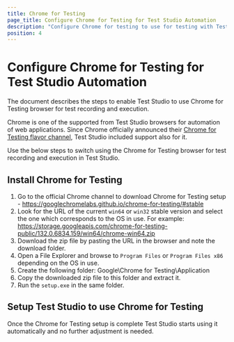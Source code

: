 ```yaml
---
title: Chrome for Testing
page_title: Configure Chrome for Testing for Test Studio Automation
description: "Configure Chrome for testing to use for testing with Test Studio. Prerequisites for testing against Chrome with Test Studio. Install Chrome extension for Test Studio testing."
position: 4
---
```


# Configure Chrome for Testing for Test Studio Automation 

The document describes the steps to enable Test Studio to use Chrome for Testing browser for test recording and execution.

Chrome is one of the supported from Test Studio browsers for automation of web applications. Since Chrome officially announced their <a href="https://developer.chrome.com/blog/chrome-for-testing" target="_blank">Chrome for Testing flavor channel</a>, Test Studio included support also for it. 

Use the below steps to switch using the Chrome for Testing browser for test recording and execution in Test Studio.  

## Install Chrome for Testing

1. Go to the official Chrome channel to download Chrome for Testing setup - https://googlechromelabs.github.io/chrome-for-testing/#stable
2. Look for the URL of the current `win64` or `win32` stable version and select the one which corresponds to the OS in use.
    For example: https://storage.googleapis.com/chrome-for-testing-public/132.0.6834.159/win64/chrome-win64.zip
3. Download the zip file by pasting the URL in the browser and note the download folder.
4. Open a File Explorer and browse to `Program Files` or `Program Files x86` depending on the OS in use.
5. Create the following folder: Google\Chrome for Testing\Application
6. Copy the downloaded zip file to this folder and extract it.
7. Run the `setup.exe` in the same folder.

## Setup Test Studio to use Chrome for Testing

Once the Chrome for Testing setup is complete Test Studio starts using it automatically and no further adjustment is needed. 


<script>
window.addEventListener('DOMContentLoaded', function () {
$(".toggle_container").hide();
    
    $("p.trigger").click(function(e){
        e.preventDefault();
        $(this).toggleClass("active").next().slideToggle("normal");
		$(this).find('#d').text(function (i, oldText) {
        return $.trim(oldText) == '+' ? '-' : '+';
		});
		
    });
    });
</script>
